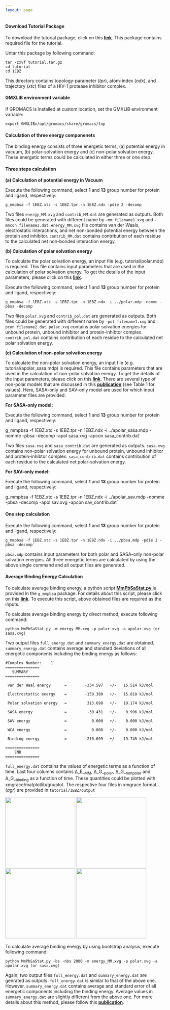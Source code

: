 ```yaml
---
layout: page
---
```


#### Download Tutorial Package 

 To download the tutorial package, click on this [**link**](tutorial.tar.gz). This package contains required file for the tutorial.

Untar this package by following command: 

    tar -zxvf tutorial.tar.gz
    cd tutorial
    cd 1EBZ

This directory contains topology-parameter (_tpr_), atom-index (_ndx_), and trajectory (_xtc_) files of  a HIV-1 protease inhibitor complex.


####  GMXLIB environment variable 

If GROMACS is installed at custom location, set the GMXLIB environment variable:

    export GMXLIB=/opt/gromacs/share/gromacs/top

####  Calculation of three energy componenets 

The binding energy consists of three energetic terms, (a) potential energy in vacuum, (b) polar-solvation energy and (c) non-polar solvation energy. These energetic terms could be calculated in either three or one step.

####  Three steps calculation 

**(a) Calculation of potential energy in Vacuum** 

Execute the following command, select **1** and **13** group number for protein and ligand, respectively:

    g_mmpbsa -f 1EBZ.xtc -s 1EBZ.tpr -n 1EBZ.ndx -pdie 2 -decomp

Two files `energy_MM.xvg` and `contrib_MM.dat` are generated as outputs. Both files could be generated with different name by `-mm filename1.xvg` and `-mmcon filename2.dat`. `energy_MM.xvg` file contains van der Waals, electrostatic interactions, and net non-bonded potential energy between the protein and inhibitor. `contrib_MM.dat` contains contribution of each residue to the calculated net non-bonded interaction energy.

**(b) Calculation of polar solvation energy** 

To calculate the polar solvation energy, an input file (e.g. tutorial/polar.mdp) is required. This file contains input parameters that are used in the calculation of polar solvation energy. To get the details of the input parameters, please click on this [**link**](Parameters.html).

Execute the following command, select **1** and **13** group number for protein and ligand, respectively:

    g_mmpbsa -f 1EBZ.xtc -s 1EBZ.tpr -n 1EBZ.ndx -i ../polar.mdp -nomme -pbsa -decomp

Two files `polar.xvg` and `contrib_pol.dat` are generated as outputs. Both files could be generated with different name by `-pol filename1.xvg` and `-pcon filename2.dat`.  `polar.xvg` contains polar solvation energies for unbound protein, unbound inhibitor and protein-inhibtor complex. `contrib_pol.dat` contains contribution of each residue to the calculated net polar solvation energy.

**(c) Calculation of non-polar solvation energy**

To calculate the non-polar solvation energy, an input file (e.g. tutorial/apolar_sasa.mdp) is required. This file contains parameters that are used in the calculation of non-polar solvation energy. To get the details of the input parameters, please click on this [**link**](Parameters.html). There are several type of non-polar models that are discussed in this [**publication**](http://pubs.acs.org/doi/abs/10.1021/ci500020m) (see Table 1 for values). Here, SASA-only and SAV-only model are used for which input parameter files are provided.

**For SASA-only model:**

Execute the following command, select **1** and **13** group number for protein and ligand, respectively:

g_mmpbsa -f 1EBZ.xtc -s 1EBZ.tpr -n 1EBZ.ndx -i ../apolar_sasa.mdp -nomme -pbsa -decomp -apol sasa.xvg -apcon sasa_contrib.dat`

Two files `sasa.xvg` and `sasa_contrib.dat` are generated as outputs. `sasa.xvg` contains non-polar solvation energy for unbound protein, unbound inhibitor and protein-inhibtor complex. `sasa_contrib.dat` contains contribution of each residue to the calculated net polar-solvation energy.

**For SAV-only model:**

Execute the following command, select **1** and **13** group number for protein and ligand, respectively:

g_mmpbsa -f 1EBZ.xtc -s 1EBZ.tpr -n 1EBZ.ndx -i ../apolar_sav.mdp -nomme -pbsa -decomp -apol sav.xvg -apcon sav_contrib.dat`

#### One step calculation

Execute the following command, select **1** and **13** group number for protein and ligand, respectively:

    g_mmpbsa -f 1EBZ.xtc -s 1EBZ.tpr -n 1EBZ.ndx -i ../pbsa.mdp -pdie 2 -pbsa -decomp`

`pbsa.mdp` contains input parameters for both polar and SASA-only non-polar solvation energies. All three energetic terms are calculated by using the above single command and all output files are generated.

#### Average Binding Energy Calculation

To calculate average binding energy, a python script [ **MmPbSaStat.py** ](https://github.com/RashmiKumari/g_mmpbsa/blob/master/tools/MmPbSaStat.py) is provided in the `g_mmpbsa` package. For details about this script, please click on this [**link**](Usage.html#mmpbsastatpy). To execute this script, above obtained files are required as the inputs.

To calculate average binding energy by direct method, execute following command:

    python MmPbSaStat.py -m energy_MM.xvg -p polar.xvg -a apolar.xvg (or sasa.xvg)

Two output files `full_energy.dat` and `summary_energy.dat` are obtained. `summary_energy.dat` contains average and standard deviations of all energetic components including the binding energy as follows:

    #Complex Number:    1 
    =============== 
       SUMMARY   
    =============== 

     van der Waal energy      =        -334.587   +/-   15.514 kJ/mol 

     Electrostattic energy    =        -159.380   +/-   15.810 kJ/mol 

     Polar solvation energy   =         313.698   +/-   10.174 kJ/mol 

     SASA energy              =         -30.431   +/-    0.996 kJ/mol 

     SAV energy               =           0.000   +/-    0.000 kJ/mol 

     WCA energy               =           0.000   +/-    0.000 kJ/mol 

     Binding energy           =        -210.699   +/-   19.745 kJ/mol 

    =============== 
        END     
    =============== 


`full_energy.dat` contains the values of energetic terms as a function of time. Last four columns contains  Δ_E_<sub>MM</sub>, Δ_G_<sub>polar</sub>, Δ_G_<sub>nonpolar</sub> and Δ_G_<sub>binding</sub> as a function of time. These quantities could be plotted with xmgrace/matplotlib/gnuplot. The respective four files in xmgrace format (_agr_) are provided in `tutorial/1EBZ/output`

<div class="result">
<img src="images\binding_energy.png" height="220"/>
<img src="images\Emm_energy.png" height="220"/>
</div>

<div class="result">
<img src="images\polar_energy.png" height="220"/>
<img src="images\nonpolar_energy.png" height="220"/>
</div>

To calculate average binding energy by using bootstrap analysis, execute following command:

    python MmPbSaStat.py -bs -nbs 2000 -m energy_MM.xvg -p polar.xvg -a apolar.xvg (or sasa.xvg)

Again, two output files `full_energy.dat` and `summary_energy.dat` are genrated as outputs. `full_energy.dat` is similar to that of the above one. However, `summary_energy.dat` contains average and standard error of all energetic components including the binding energy.  Average values in `summary_energy.dat` are slightly different from the above one. For more details about this method, please follow this [**publication**](http://pubs.acs.org/doi/abs/10.1021/ci500020m).